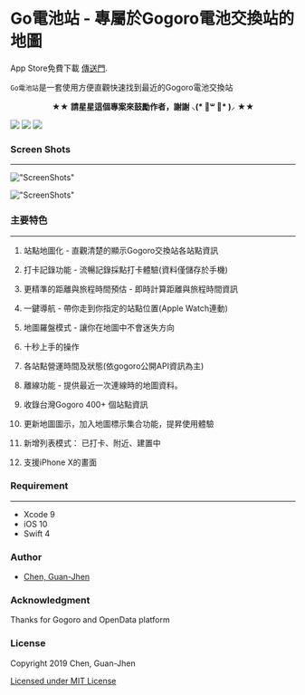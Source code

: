 # Go電池站 - 專屬於Gogoro電池交換站的地圖

App Store免費下載 [傳送門](https://goo.gl/oT9ymK).<p>

`Go電池站`是一套使用方便直觀快速找到最近的Gogoro電池交換站

<p align="center" >★★ <b>請星星這個專案來鼓勵作者，謝謝 ⸜(* ॑꒳ ॑* )⸝</b> ★★</p>

<nobr><img src="https://img.shields.io/badge/platform-ios-lightgrey.svg">
<img src="http://img.shields.io/badge/License-MIT-green.svg?style=flat">
<img src="https://img.shields.io/badge/Swift-4.0-orange.svg?style=flat"></nobr>

### Screen Shots
-----------
!["ScreenShots"](/Screenshot/GogoroMapV1.6.png)

!["ScreenShots"](/Screenshot/demo2.gif)



### 主要特色
-----------
1. 站點地圖化 - 直觀清楚的顯示Gogoro交換站各站點資訊

2. 打卡記錄功能 - 流暢記錄採點打卡體驗(資料僅儲存於手機)

3. 更精準的距離與旅程時間預估 - 即時計算距離與旅程時間資訊

4. 一鍵導航 - 帶你走到你指定的站點位置(Apple Watch連動)

5. 地圖羅盤模式 - 讓你在地圖中不會迷失方向

6. 十秒上手的操作

7. 各站點營運時間及狀態(依gogoro公開API資訊為主) 

8. 離線功能 - 提供最近一次連線時的地圖資料。

9. 收錄台灣Gogoro 400+ 個站點資訊

10. 更新地圖圖示，加入地圖標示集合功能，提昇使用體驗

11. 新增列表模式： 已打卡、附近、建置中 

12. 支援iPhone X的畫面



### Requirement
-----------

- Xcode 9
- iOS 10
- Swift 4


### Author
* [Chen, Guan-Jhen](https://goo.gl/USI7g5)

### Acknowledgment
Thanks for Gogoro and OpenData platform

### License

Copyright 2019 Chen, Guan-Jhen

[Licensed under MIT License](https://opensource.org/licenses/MIT)

